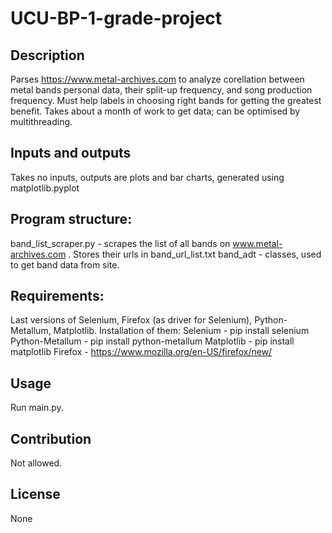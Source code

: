 # UCU-BP-1-grade-project

## Description
Parses https://www.metal-archives.com to analyze corellation between metal bands personal data, their split-up frequency, and song production frequency. Must help labels in choosing right bands for getting the greatest benefit. Takes about a month of work to get data; can be optimised by multithreading.

## Inputs and outputs
Takes no inputs, outputs are plots and bar charts, generated using matplotlib.pyplot

## Program structure:
band_list_scraper.py - scrapes the list of all bands on www.metal-archives.com . Stores their urls in band_url_list.txt
band_adt - classes, used to get band data from site.


## Requirements:
Last versions of Selenium, Firefox (as driver for Selenium), Python-Metallum, Matplotlib.
Installation of them:
Selenium - pip install selenium
Python-Metallum - pip install python-metallum
Matplotlib - pip install matplotlib
Firefox - https://www.mozilla.org/en-US/firefox/new/

## Usage
Run main.py.

## Contribution
Not allowed.

## License
None
